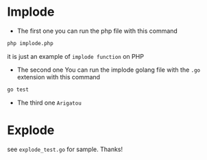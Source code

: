 # Implode

* The first one
you can run the php file with this command
```bash
php implode.php
```
it is just an example of `implode function` on PHP

* The second one
You can run the implode golang file with the `.go` extension with this command
```bash
go test
```

* The third one
`Arigatou`

# Explode
see `explode_test.go` for sample. Thanks!